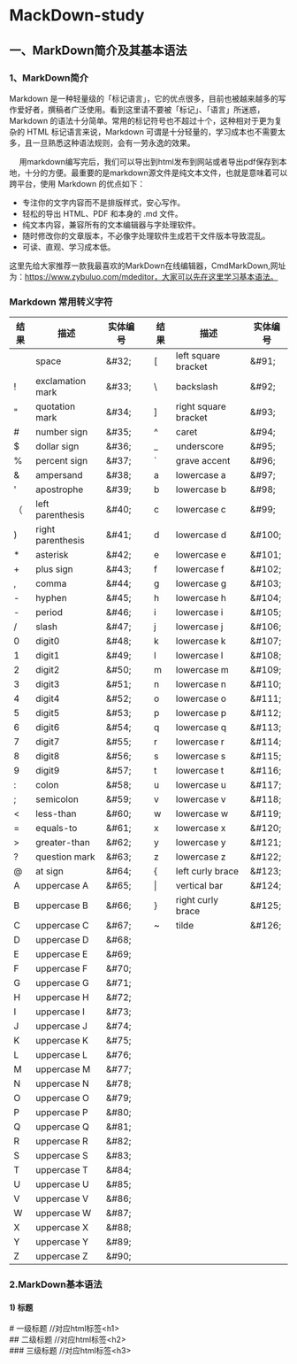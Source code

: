 # MackDown-study

## 一、MarkDown简介及其基本语法
### 1、MarkDown简介
Markdown 是一种轻量级的「标记语言」，它的优点很多，目前也被越来越多的写作爱好者，撰稿者广泛使用。看到这里请不要被「标记」、「语言」所迷惑，Markdown 的语法十分简单。常用的标记符号也不超过十个，这种相对于更为复杂的 HTML 标记语言来说，Markdown 可谓是十分轻量的，学习成本也不需要太多，且一旦熟悉这种语法规则，会有一劳永逸的效果。

　   用markdown编写完后，我们可以导出到html发布到网站或者导出pdf保存到本地，十分的方便。最重要的是markdown源文件是纯文本文件，也就是意味着可以跨平台，使用 Markdown 的优点如下：
* 专注你的文字内容而不是排版样式，安心写作。
* 轻松的导出 HTML、PDF 和本身的 .md 文件。
* 纯文本内容，兼容所有的文本编辑器与字处理软件。
* 随时修改你的文章版本，不必像字处理软件生成若干文件版本导致混乱。
* 可读、直观、学习成本低。

这里先给大家推荐一款我最喜欢的MarkDown在线编辑器，CmdMarkDown,网址为：https://www.zybuluo.com/mdeditor，大家可以先在这里学习基本语法。

### Markdown 常用转义字符
| 结果 | 描述 | 实体编号 | | 结果 | 描述 | 实体编号 | 
| --------- | ----------- |------------|---| --------- | ----------- |------------|
|       | space | &#38;&#35;32; |  |    [   | left square bracket | &#38;&#35;91; |
|    !   | exclamation mark | &#38;&#35;33; |  |    \   | backslash | &#38;&#35;92; |
|    "   | quotation mark | &#38;&#35;34; |  |    ]   | right square bracket | &#38;&#35;93; |
|    #   | number sign | &#38;&#35;35; |  |    ^   | caret | &#38;&#35;94; |
|    $   | dollar sign | &#38;&#35;36; |  |    _   | underscore | &#38;&#35;95; |
|    %   | percent sign | &#38;&#35;37; |  |    `   | grave accent | &#38;&#35;96; |
|    &   | ampersand | &#38;&#35;38; |  |    a   | lowercase a | &#38;&#35;97; | 
|    '   | apostrophe | &#38;&#35;39; |  |    b   | lowercase b | &#38;&#35;98; | 
|   （   | left parenthesis | &#38;&#35;40; |  |    c   | lowercase c | &#38;&#35;99; |
|    )   | right parenthesis | &#38;&#35;41; | |    d   | lowercase d | &#38;&#35;100; |
|    *   | asterisk | &#38;&#35;42; |  |    e   | lowercase e | &#38;&#35;101; |
|    +   | plus sign | &#38;&#35;43; |  |    f   | lowercase f | &#38;&#35;102; |
|    ,   | comma | &#38;&#35;44; |  |    g   | lowercase g | &#38;&#35;103; |
|    -   | hyphen | &#38;&#35;45; |  |    h   | lowercase h | &#38;&#35;104; |
|    -   | period | &#38;&#35;46; |  |    i   | lowercase i | &#38;&#35;105; |
|    /   | slash | &#38;&#35;47; |  |    j   | lowercase j | &#38;&#35;106; |
|    0   | digit0 | &#38;&#35;48; |  |    k   | lowercase k | &#38;&#35;107; |
|    1   | digit1 | &#38;&#35;49; |  |    l   | lowercase l | &#38;&#35;108; |
|    2   | digit2 | &#38;&#35;50; |  |    m   | lowercase m | &#38;&#35;109; |
|    3   | digit3 | &#38;&#35;51; |  |    n   | lowercase n | &#38;&#35;110; |
|    4   | digit4 | &#38;&#35;52; |  |    o   | lowercase o | &#38;&#35;111; |
|    5   | digit5 | &#38;&#35;53; |  |    p   | lowercase p | &#38;&#35;112; |
|    6   | digit6 | &#38;&#35;54; |  |    q   | lowercase q | &#38;&#35;113; |
|    7   | digit7 | &#38;&#35;55; |  |    r   | lowercase r | &#38;&#35;114; |
|    8   | digit8 | &#38;&#35;56; |  |    s   | lowercase s | &#38;&#35;115; |
|    9   | digit9 | &#38;&#35;57; |  |    t   | lowercase t | &#38;&#35;116; |
|    :   | colon | &#38;&#35;58; |  |    u   | lowercase u | &#38;&#35;117; |
|    ;   | semicolon | &#38;&#35;59; |  |    v   | lowercase v | &#38;&#35;118; |
|    <   | less-than | &#38;&#35;60; |  |    w   | lowercase w | &#38;&#35;119; |
|    =   | equals-to | &#38;&#35;61; |  |    x   | lowercase x | &#38;&#35;120; |
|    >   | greater-than | &#38;&#35;62; |  |    y   | lowercase y | &#38;&#35;121; |
|    ?   |question mark | &#38;&#35;63; |  |    z   | lowercase z | &#38;&#35;122; |
|    @   | at sign | &#38;&#35;64; |  |    {   | left curly brace | &#38;&#35;123; |
|    A   | uppercase A | &#38;&#35;65; |  |  &#124;|   vertical bar | &#38;&#35;124; |
|    B   | uppercase B | &#38;&#35;66; |  |     }  | right curly brace | &#38;&#35;125; |
|    C   | uppercase C | &#38;&#35;67; |  |     ~  | tilde | &#38;&#35;126; |
|    D   | uppercase D | &#38;&#35;68; |
|    E   | uppercase E | &#38;&#35;69; |
|    F   | uppercase F | &#38;&#35;70; |
|    G   | uppercase G | &#38;&#35;71; |
|    H   | uppercase H | &#38;&#35;72; |
|    I   | uppercase I | &#38;&#35;73; |
|    J   | uppercase J | &#38;&#35;74; |
|    K   | uppercase K | &#38;&#35;75; |
|    L   | uppercase L | &#38;&#35;76; |
|    M   | uppercase M | &#38;&#35;77; |
|    N   | uppercase N | &#38;&#35;78; |
|    O   | uppercase O | &#38;&#35;79; |
|    P   | uppercase P | &#38;&#35;80; |
|    Q   | uppercase Q | &#38;&#35;81; |
|    R   | uppercase R | &#38;&#35;82; |
|    S   | uppercase S | &#38;&#35;83; |
|    T   | uppercase T | &#38;&#35;84; |
|    U   | uppercase U | &#38;&#35;85; |
|    V   | uppercase V | &#38;&#35;86; |
|    W   | uppercase W | &#38;&#35;87; |
|    X   | uppercase X | &#38;&#35;88; |
|    Y   | uppercase Y | &#38;&#35;89; |
|    Z   | uppercase Z | &#38;&#35;90; |





### 2.MarkDown基本语法
#### 1) 标题
&#35; 一级标题     //对应html标签&#60;h1&#62;<br/>
&#35;&#35; 二级标题   //对应html标签&#60;h2&#62;<br/>
&#35;&#35;&#35; 三级标题 //对应html标签&#60;h3&#62;
